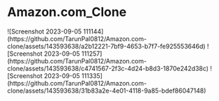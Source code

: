 <h1>Amazon.com_Clone</h1>
![Screenshot 2023-09-05 111144](https://github.com/TarunPal0812/Amazon.com-clone/assets/143593638/a2b12221-7bf9-4653-b7f7-fe925553646d)
![Screenshot 2023-09-05 111257](https://github.com/TarunPal0812/Amazon.com-clone/assets/143593638/c4741567-2f3c-4d24-b8d3-1870e242d38c)
![Screenshot 2023-09-05 111335](https://github.com/TarunPal0812/Amazon.com-clone/assets/143593638/31b83a2e-4e01-4118-9a85-bdef86047148)


